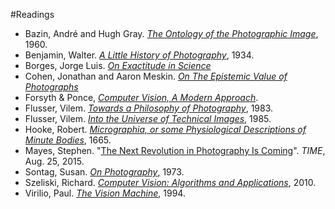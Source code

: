 #Readings



* Bazin, André and Hugh Gray. [*The Ontology of the Photographic Image*](http://cmuems.com/excap/readings/bazin-ontology-photographic-image.pdf), 1960.* Benjamin, Walter. [*A Little History of Photography*](http://cmuems.com/excap/readings/benjamin-little-history-of-photography.pdf), 1934.
* Borges, Jorge Luis. [*On Exactitude in Science*](http://cmuems.com/excap/readings/borges-on-exactitude-in-science.pdf)* Cohen, Jonathan and Aaron Meskin. [*On The Epistemic Value of Photographs*](http://cmuems.com/excap/readings/cohen-epistemic-value-of-photographs.pdf)
* Forsyth & Ponce, [*Computer Vision, A Modern Approach*](http://cmuems.com/excap/readings/forsyth-ponce-computer-vision-a-modern-approach.pdf).* Flusser, Vilem. [*Towards a Philosophy of Photography*](http://cmuems.com/excap/readings/flusser-towards-a-philosophy-of-photography.pdf), 1983.
* Flusser, Vilem. [*Into the Universe of Technical Images*](http://cmuems.com/excap/readings/flusser-into-the-universe-of-technical-images-excerpts.pdf), 1985.* Hooke, Robert. [*Micrographia, or some Physiological Descriptions of Minute Bodies*](http://cmuems.com/excap/readings/hooke-micrographia-1665.pdf), 1665.
* Mayes, Stephen. "[The Next Revolution in Photography Is Coming](http://time.com/4003527/future-of-photography/)". *TIME*, Aug. 25, 2015.
* Sontag, Susan. [*On Photography*](http://cmuems.com/excap/readings/sontag-on-photography.pdf), 1973.* Szeliski, Richard. [*Computer Vision: Algorithms and Applications*](http://szeliski.org/Book/), 2010.
* Virilio, Paul. [*The Vision Machine*](http://cmuems.com/excap/readings/virilio-the-vision-machine.pdf), 1994.